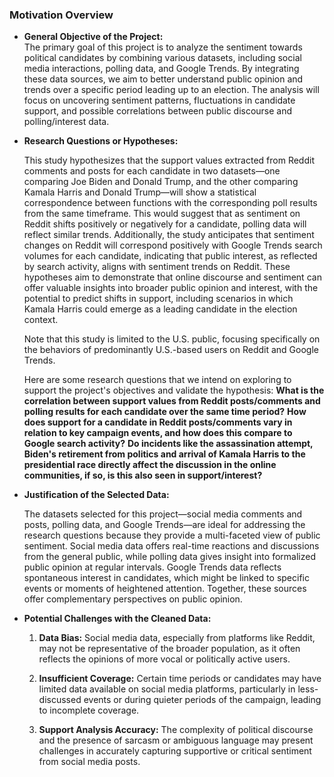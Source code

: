 ### Motivation Overview

- **General Objective of the Project:**  
  The primary goal of this project is to analyze the sentiment towards political candidates by combining various datasets, including social media interactions, polling data, and Google Trends. By integrating these data sources, we aim to better understand public opinion and trends over a specific period leading up to an election. The analysis will focus on uncovering sentiment patterns, fluctuations in candidate support, and possible correlations between public discourse and polling/interest data.

- **Research Questions or Hypotheses:**  

  This study hypothesizes that the support values extracted from Reddit comments and posts for each candidate in two datasets—one comparing Joe Biden and Donald Trump, and the other comparing Kamala Harris and Donald Trump—will show a statistical correspondence between functions with the corresponding poll results from the same timeframe. This would suggest that as sentiment on Reddit shifts positively or negatively for a candidate, polling data will reflect similar trends. Additionally, the study anticipates that sentiment changes on Reddit will correspond positively with Google Trends search volumes for each candidate, indicating that public interest, as reflected by search activity, aligns with sentiment trends on Reddit. These hypotheses aim to demonstrate that online discourse and sentiment can offer valuable insights into broader public opinion and interest, with the potential to predict shifts in support, including scenarios in which Kamala Harris could emerge as a leading candidate in the election context.

  Note that this study is limited to the U.S. public, focusing specifically on the behaviors of predominantly U.S.-based users on Reddit and Google Trends.

  Here are some research questions that we intend on exploring to support the project's objectives and validate the hypothesis:
  **What is the correlation between support values from Reddit posts/comments and polling results for each candidate over the same time period?**
  **How does support for a candidate in Reddit posts/comments vary in relation to key campaign events, and how does this compare to Google search activity?**
  **Do incidents like the assassination attempt, Biden's retirement from politics and arrival of Kamala Harris to the presidential race directly affect the discussion in the online communities, if so, is this also seen in support/interest?**

- **Justification of the Selected Data:**  

  The datasets selected for this project—social media comments and posts, polling data, and Google Trends—are ideal for addressing the research questions because they provide a multi-faceted view of public sentiment. Social media data offers real-time reactions and discussions from the general public, while polling data gives insight into formalized public opinion at regular intervals. Google Trends data reflects spontaneous interest in candidates, which might be linked to specific events or moments of heightened attention. Together, these sources offer complementary perspectives on public opinion.

- **Potential Challenges with the Cleaned Data:**  

  1. **Data Bias:** Social media data, especially from platforms like Reddit, may not be representative of the broader population, as it often reflects the opinions of more vocal or politically active users.

  2. **Insufficient Coverage:** Certain time periods or candidates may have limited data available on social media platforms, particularly in less-discussed events or during quieter periods of the campaign, leading to incomplete coverage.

  3. **Support Analysis Accuracy:** The complexity of political discourse and the presence of sarcasm or ambiguous language may present challenges in accurately capturing supportive or critical sentiment from social media posts.
